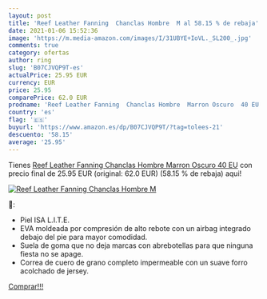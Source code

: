 ```yaml
---
layout: post
title: 'Reef Leather Fanning  Chanclas Hombre  M al 58.15 % de rebaja'
date: 2021-01-06 15:52:36
image: 'https://m.media-amazon.com/images/I/31UBYE+IoVL._SL200_.jpg'
comments: true
category: ofertas
author: ring
slug: 'B07CJVQP9T-es'
actualPrice: 25.95 EUR
currency: EUR
price: 25.95
comparePrice: 62.0 EUR
prodname: 'Reef Leather Fanning  Chanclas Hombre  Marron Oscuro  40 EU'
country: 'es'
flag: '🇪🇸'
buyurl: 'https://www.amazon.es/dp/B07CJVQP9T/?tag=tolees-21'
descuento: '58.15'
average: '25.95'
---
```


Tienes [Reef Leather Fanning  Chanclas Hombre  Marron Oscuro  40 EU](https://www.amazon.es/dp/B07CJVQP9T/?tag=tolees-21) con precio final de  25.95 EUR (original: 62.0 EUR) (58.15 %  de rebaja) aqui!

[![Reef Leather Fanning  Chanclas Hombre  M](https://m.media-amazon.com/images/I/31UBYE+IoVL._SL200_.jpg)](https://www.amazon.es/dp/B07CJVQP9T/?tag=tolees-21)

🔎:

- Piel ISA L.I.T.E.
- EVA moldeada por compresión de alto rebote con un airbag integrado debajo del pie para mayor comodidad.
- Suela de goma que no deja marcas con abrebotellas para que ninguna fiesta no se apage.
- Correa de cuero de grano completo impermeable con un suave forro acolchado de jersey.

[Comprar!!!](https://www.amazon.es/dp/B07CJVQP9T/?tag=tolees-21)
